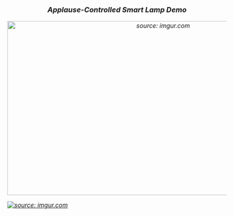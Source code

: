<h3><div align="center"><i color="#00979C"> Applause-Controlled Smart Lamp Demo <i color="#F9F9F9"></i></div></h2>
<div align="center">
    <a href="https://imgur.com/pTPH4T9">
        <img src="https://i.imgur.com/cqFtY37.gif" title="source: imgur.com" width="700" height="400" />
    </a>
</div></h3>


<a href="https://imgur.com/gnHGsaY"><img src="https://i.imgur.com/gnHGsaY.mp4" title="source: imgur.com" /></a>
